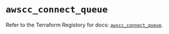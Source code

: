 # `awscc_connect_queue`

Refer to the Terraform Registory for docs: [`awscc_connect_queue`](https://registry.terraform.io/providers/hashicorp/awscc/0.70.0/docs/resources/connect_queue).
